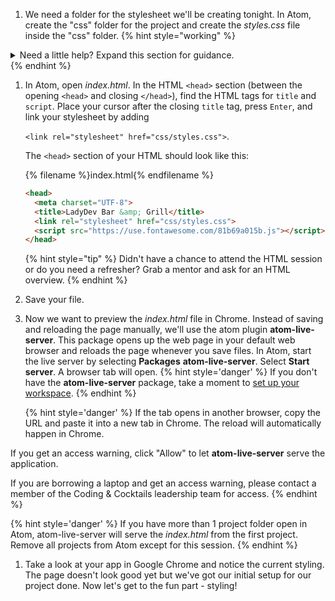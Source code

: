 1. We need a folder for the stylesheet we'll be creating tonight. In Atom, create the "css" folder for the project and create the _styles.css_ file inside the "css" folder.
   {% hint style="working" %}
<details>
<summary>
Need a little help? Expand this section for guidance. 
</summary> 
In Atom, right click on the "session2" project folder. Select <b>New Folder</b>. Name your folder "css". Right click on the "css" folder. Select <b>New File</b> to create your stylesheet file. Name the file <i>styles.css</i>.
</details>
   {% endhint %}

1. In Atom, open _index.html_. In the HTML `<head>` section (between the opening `<head>` and closing `</head>`), find the HTML tags for `title` and `script`. Place your cursor after the closing `title` tag, press `Enter`, and link your stylesheet by adding 

   `<link rel="stylesheet" href="css/styles.css">`.
   
   The `<head>` section of your HTML should look like this:

      {% filename %}index.html{% endfilename %}
    ```html
    <head>
      <meta charset="UTF-8">
      <title>LadyDev Bar &amp; Grill</title>
      <link rel="stylesheet" href="css/styles.css">
      <script src="https://use.fontawesome.com/81b69a015b.js"></script>
    </head>
    ```
   {% hint style="tip" %}
Didn't have a chance to attend the HTML session or do you need a refresher? Grab a mentor and ask for an HTML overview.
   {% endhint %}

1. Save your file.

1. Now we want to preview the _index.html_ file in Chrome. Instead of saving and reloading the page manually, we'll use the atom plugin **atom-live-server**. This package opens up the web page in your default web browser and reloads the page whenever you save files. In Atom, start the live server by selecting **Packages** <i class="fa fa-long-arrow-right"></i> **atom-live-server**. Select **Start server**. A browser tab will open.
   {% hint style='danger' %}
If you don't have the **atom-live-server** package, take a moment to [set up your workspace](/setup).
   {% endhint %}   

   {% hint style='danger' %}
If the tab opens in another browser, copy the URL and paste it into a new tab in Chrome. The reload will automatically happen in Chrome.

If you get an access warning, click "Allow" to let **atom-live-server** serve the application.

If you are borrowing a laptop and get an access warning, please contact a member of the Coding & Cocktails leadership team for access.
   {% endhint %}   

   {% hint style='danger' %}
If you have more than 1 project folder open in Atom, atom-live-server will serve the _index.html_ from the first project. Remove all projects from Atom except for this session.
   {% endhint %}  

1. Take a look at your app in Google Chrome and notice the current styling. The page doesn't look good yet but we've got our initial setup for our project done. Now let's get to the fun part - styling!

